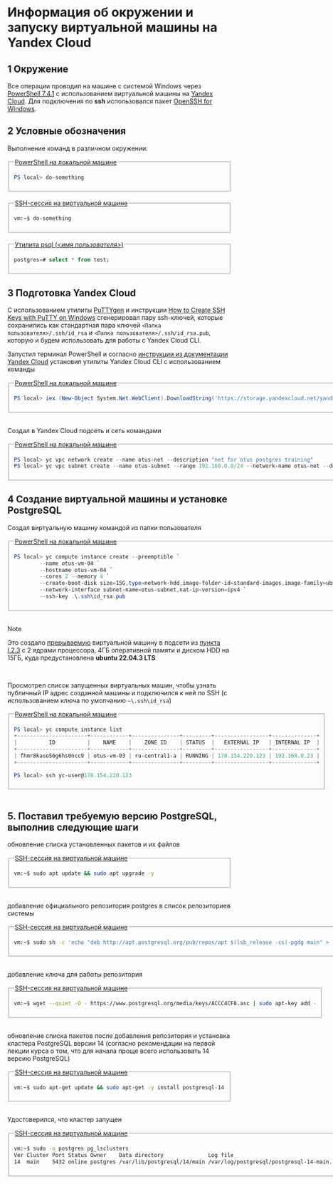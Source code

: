 # Информация об окружении и запуску виртуальной машины на Yandex Cloud

## 1 Окружение

Все операции проводил на машине с системой Windows через [PowerShell 7.4.1](https://learn.microsoft.com/en-us/powershell/scripting/install/installing-powershell-on-windows?view=powershell-7.4) с использованием виртуальной машины на [Yandex Cloud](https://console.cloud.yandex.ru/). Для подключения по **ssh** использовался пакет [OpenSSH for Windows](https://learn.microsoft.com/en-us/windows-server/administration/openssh/openssh_install_firstuse?tabs=gui).

## 2 Условные обозначения
Выполнение команд в различном окружении:

<fieldset>
  <legend><u>PowerShell на локальной машине</u></legend>

```powershell
PS local> do-something
```

</fieldset>
</br>
<fieldset>
  <legend><u>SSH-сессия на виртуальной машине</u></legend>

```bash
vm:~$ do-something
```

</fieldset>
</br>
<fieldset>
  <legend><u>Утилита psql (<i>&lt;имя пользователя&gt;</i>)</u></legend>

```sql
postgres=# select * from test;
```

</fieldset>

## 3 Подготовка Yandex Cloud</b></summary>

С использованием утилиты [PuTTYgen](https://www.puttygen.com/) и инструкции [How to Create SSH Keys with PuTTY on Windows](https://docs.digitalocean.com/products/droplets/how-to/add-ssh-keys/create-with-putty/) сгенерировал пару ssh-ключей, которые сохранились как стандартная пара ключей `<Папка пользователя>/.ssh/id_rsa` и `<Папка пользователя>/.ssh/id_rsa.pub`, которую и будем использовать для работы с Yandex Cloud CLI.

Запустил терминал PowerShell и согласно [инструкции из документации Yandex Cloud](https://cloud.yandex.com/en/docs/cli/quickstart#windows_1) установил утилиты Yandex Cloud CLI с использованием команды

<fieldset>
  <legend><u>PowerShell на локальной машине</u></legend>

```powershell
PS local> iex (New-Object System.Net.WebClient).DownloadString('https://storage.yandexcloud.net/yandexcloud-yc/install.ps1')
```

</fieldset>
</br>

<a name="i3_3"></a>Создал в Yandex Cloud подсеть и сеть командами

<fieldset>
  <legend><u>PowerShell на локальной машине</u></legend>

```powershell
PS local> yc vpc network create --name otus-net --description "net for otus postgres training"
PS local> yc vpc subnet create --name otus-subnet --range 192.168.0.0/24 --network-name otus-net --description "otus-subnet"
```

</fieldset>
</details>

## 4 Создание виртуальной машины и установке PostgreSQL
Создал виртуальную машину командой из папки пользователя

<fieldset>
  <legend><u>PowerShell на локальной машине</u></legend>

```powershell
PS local> yc compute instance create --preemptible `
        --name otus-vm-04 `
        --hostname otus-vm-04 `
        --cores 2 --memory 4 `
        --create-boot-disk size=15G,type=network-hdd,image-folder-id=standard-images,image-family=ubuntu-2004-lts `
        --network-interface subnet-name=otus-subnet,nat-ip-version=ipv4 `
        --ssh-key .\.ssh\id_rsa.pub
```

</fieldset>
</br>

> [!NOTE]
> Это создало [прерываемую](https://cloud.yandex.com/ru/docs/compute/concepts/preemptible-vm) виртуальной машину в подсети из [пункта I.2.3](#i3_3) с 2 ядрами процессора, 4ГБ оперативной памяти и диском HDD на 15ГБ, куда предустановлена **ubuntu 22.04.3 LTS**
</br>

Просмотрел список запущенных виртуальных машин, чтобы узнать публичный IP адрес созданной машины и подключился к ней по SSH (с использованием ключа по умолчанию `~\.ssh\id_rsa`)

<fieldset>
  <legend><u>PowerShell на локальной машине</u></legend>

```powershell
PS local> yc compute instance list
+----------------------+------------+---------------+---------+-----------------+--------------+
|          ID          |    NAME    |    ZONE ID    | STATUS  |   EXTERNAL IP   | INTERNAL IP  |
+----------------------+------------+---------------+---------+-----------------+--------------+
| fhmr8kaso56g6hs0ncc9 | otus-vm-03 | ru-central1-a | RUNNING | 178.154.220.123 | 192.168.0.23 |
+----------------------+------------+---------------+---------+-----------------+--------------+

PS local> ssh yc-user@178.154.220.123
```
</fieldset>
</br>

## 5. Поставил требуемую версию PostgreSQL, выполнив следующие шаги

обновление списка установленных пакетов и их файлов
<fieldset>
  <legend><u>SSH-сессия на виртуальной машине</u></legend>

```bash
vm:~$ sudo apt update && sudo apt upgrade -y
```

</fieldset>
</br>

добавление официального репозитория postgres в список репозиториев системы
<fieldset>
  <legend><u>SSH-сессия на виртуальной машине</u></legend>

```bash
vm:~$ sudo sh -c 'echo "deb http://apt.postgresql.org/pub/repos/apt $(lsb_release -cs)-pgdg main" > /etc/apt/sources.list.d/pgdg.list'
```

</fieldset>
</br>

добавление ключа для работы репозитория

<fieldset>
  <legend><u>SSH-сессия на виртуальной машине</u></legend>

```bash
vm:~$ wget --quiet -O - https://www.postgresql.org/media/keys/ACCC4CF8.asc | sudo apt-key add -
```

</fieldset>
</br>

обновление списка пакетов после добавления репозитория и установка кластера PostgreSQL версии 14 (согласно рекомендации на первой лекции курса о том, что для начала проще всего использовать 14 версию PostgreSQL)

<fieldset>
  <legend><u>SSH-сессия на виртуальной машине</u></legend>

```bash
vm:~$ sudo apt-get update && sudo apt-get -y install postgresql-14
```

</fieldset>
</br>

Удостоверился, что кластер запущен
<fieldset>
  <legend><u>SSH-сессия на виртуальной машине</u></legend>

```bash
vm:~$ sudo -u postgres pg_lsclusters
Ver Cluster Port Status Owner    Data directory              Log file
14  main    5432 online postgres /var/lib/postgresql/14/main /var/log/postgresql/postgresql-14-main.log
```

</fieldset>
</br>
</details>
